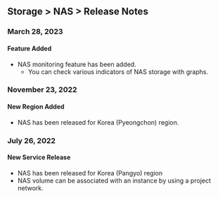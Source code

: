 ## Storage > NAS > Release Notes

### March 28, 2023

#### Feature Added

* NAS monitoring feature has been added.
    * You can check various indicators of NAS storage with graphs.
    
### November 23, 2022

#### New Region Added

* NAS has been released for Korea (Pyeongchon) region.

### July 26, 2022

#### New Service Release

* NAS has been released for Korea (Pangyo) region
* NAS volume can be associated with an instance by using a project network.